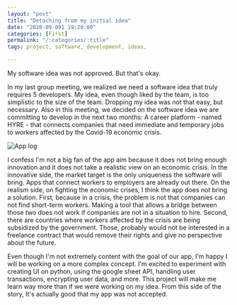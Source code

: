 ```yaml
---
layout: "post"
title: "Detaching from my initial idea"
date: "2020-09-091 19:20:00"
categories: [First]
permalink: "/:categories/:title"
tags: project, software, development, ideas,

---
```


My software idea was not approved. But that's okay.

In my last group meeting, we realized we need a software idea that truly requires 5 developers. My idea, even though liked by the team, is too simplistic to the size of the team. Dropping my idea was not that easy, but necessary. Also in this meeting, we decided on the software idea we are committing to develop in the next two months: A career platform - named HYRE - that connects companies that need immediate and temporary jobs to workers affected by the Covid-19 economic crisis.

![App log](2020-09-06-HyreAppLogo.jfif)

I confess I'm not a big fan of the app aim because it does not bring enough innovation and it does not take a realistic view on an economic crisis. In the innovative side, the market target is the only uniqueness the software will bring. Apps that connect workers to employers are already out there. On the realism side, on fighting the economic crises, I think the app does not bring a solution. First, because in a crisis, the problem is not that companies can not find short-term workers. Making a tool that allows a bridge between those two does not work if companies are not in a situation to hire. Second, there are countries where workers affected by the crisis are being subsidized by the government. Those, probably would not be interested in a freelance contract that would remove their rights and give no perspective about the future.

Even though I'm not extremely content with the goal of our app, I'm happy I will be working on a more complex concept. I'm excited to experiment with creating UI on python, using the google sheet API, handling user transactions, encrypting user data, and more. This project will make me learn way more than if we were working on my idea. From this side of the story, It's actually good that my app was not accepted.
